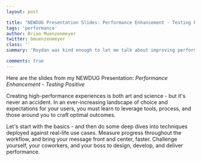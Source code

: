 ```yaml
---
layout: post

title: "NEWDUG Presentation Slides: Performance Enhancement - Testing Positive"
tags: 'performance'
author: Brian Muenzenmeyer
twitter: bmuenzenmeyer
class: ''
summary: 'Roydan was kind enough to let me talk about improving performance on Roydan.com'

comments: true
---
```


Here are the slides from my NEWDUG Presentation: _Performance Enhancement - Testing Positive_

Creating high-performance experiences is both art and science - but it's never an accident. In an ever-increasing landscape of choice and expectations for your users, you must learn to leverage tools, process, and those around you to craft optimal outcomes.

Let's start with the basics - and then do some deep dives into techniques deployed against real-life use cases. Measure progress throughout the workflow, and bring your message front and center, faster. Challenge yourself, your coworkers, and your boss to design, develop, and deliver performance.

<script async class="speakerdeck-embed" data-id="284759604cb9013204a7665a6dda38ed" data-ratio="1.77777777777778" src="//speakerdeck.com/assets/embed.js"></script>
